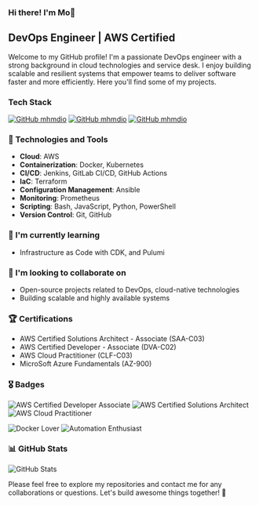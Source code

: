 ### Hi there! I'm Mo👋

## DevOps Engineer | AWS Certified 

Welcome to my GitHub profile! I'm a passionate DevOps engineer with a strong background in cloud technologies and service desk. I enjoy building scalable and resilient systems that empower teams to deliver software faster and more efficiently. Here you'll find some of my projects.

### Tech Stack
[![GitHub mhmdio](https://img.shields.io/badge/Amazon_AWS-FF9900?style=for-the-badge&logo=amazonaws&logoColor=white)](https://aws.amazon.com/)
[![GitHub mhmdio](https://img.shields.io/badge/Terraform-7B42BC?style=for-the-badge&logo=terraform&logoColor=white)](https://terraform.io)
[![GitHub mhmdio](https://img.shields.io/badge/Docker-2CA5E0?style=for-the-badge&logo=docker&logoColor=white)](https://docker.com/)

### 🔧 Technologies and Tools

- **Cloud**: AWS
- **Containerization**: Docker, Kubernetes
- **CI/CD**: Jenkins, GitLab CI/CD, GitHub Actions
- **IaC**: Terraform
- **Configuration Management**: Ansible
- **Monitoring**: Prometheus
- **Scripting**: Bash, JavaScript, Python, PowerShell
- **Version Control**: Git, GitHub

### 🌱 I'm currently learning

- Infrastructure as Code with CDK, and Pulumi

### 👯 I'm looking to collaborate on

- Open-source projects related to DevOps, cloud-native technologies
- Building scalable and highly available systems

### 🏆 Certifications

- AWS Certified Solutions Architect - Associate (SAA-C03)
- AWS Certified Developer - Associate (DVA-C02)
- AWS Cloud Practitioner (CLF-C03)
- MicroSoft Azure Fundamentals (AZ-900)

### 🎖️ Badges

![AWS Certified Developer Associate](https://img.shields.io/badge/AWS%20Certified-Developer%20Associate-FF9900?style=for-the-badge)
![AWS Certified Solutions Architect](https://img.shields.io/badge/AWS%20Certified-Solutions%20Architect-FF9900?style=for-the-badge)
![AWS Cloud Practitioner](https://img.shields.io/badge/AWS%20Certified-Cloud%20Practitioner-FF9900?style=for-the-badge)

![Docker Lover](https://img.shields.io/badge/Docker-Lover-2496ED?style=for-the-badge)
![Automation Enthusiast](https://img.shields.io/badge/Automation-Enthusiast-00C7B7?style=for-the-badge)

### 📊 GitHub Stats

![GitHub Stats](https://github-readme-stats.vercel.app/api?username=mo-chch&show_icons=true&theme=radical)

Please feel free to explore my repositories and contact me for any collaborations or questions. Let's build awesome things together! 🚀


